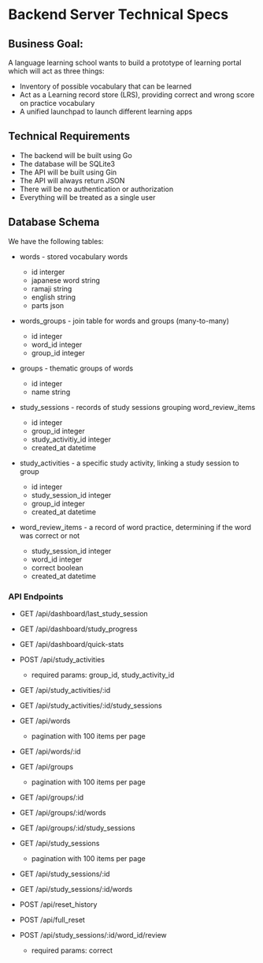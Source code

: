 # Backend Server Technical Specs

## Business Goal: 
A language learning school wants to build a prototype of learning portal which will act as three things:
- Inventory of possible vocabulary that can be learned
- Act as a  Learning record store (LRS), providing correct and wrong score on practice vocabulary
- A unified launchpad to launch different learning apps

## Technical Requirements

- The backend will be built using Go
- The database will be SQLite3
- The API will be built using Gin
- The API will always return JSON
- There will be no authentication or authorization
- Everything will be treated as a single user

## Database Schema

We have the following tables:
- words - stored vocabulary words
    - id interger
    - japanese word string
    - ramaji string
    - english string
    - parts json

- words_groups - join table for words and groups (many-to-many)
    - id integer
    - word_id integer 
    - group_id integer 
    
- groups - thematic groups of words
    - id integer 
    - name string

- study_sessions - records of study sessions grouping word_review_items
    - id integer 
    - group_id integer
    - study_activitiy_id integer
    - created_at datetime

- study_activities - a specific study activity, linking a study session to group
    - id integer 
    - study_session_id integer 
    - group_id integer 
    - created_at datetime

- word_review_items - a record of word practice, determining if the word was correct or not
    - study_session_id integer 
    - word_id integer 
    - correct boolean
    - created_at datetime

### API Endpoints

- GET /api/dashboard/last_study_session
- GET /api/dashboard/study_progress
- GET /api/dashboard/quick-stats

- POST /api/study_activities
    - required params: group_id, study_activity_id
- GET /api/study_activities/:id
- GET /api/study_activities/:id/study_sessions

- GET /api/words
    - pagination with 100 items per page
- GET /api/words/:id

- GET /api/groups
    - pagination with 100 items per page
- GET /api/groups/:id
- GET /api/groups/:id/words
- GET /api/groups/:id/study_sessions

- GET /api/study_sessions
    - pagination with 100 items per page
- GET /api/study_sessions/:id
- GET /api/study_sessions/:id/words

- POST /api/reset_history
- POST /api/full_reset
- POST /api/study_sessions/:id/word_id/review
    - required params: correct